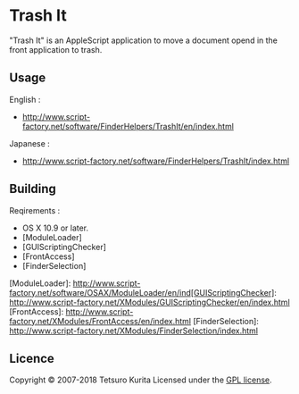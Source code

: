 Trash It
========
"Trash It" is an AppleScript application to move a document opend in the front application to trash. 

## Usage
English :
* http://www.script-factory.net/software/FinderHelpers/TrashIt/en/index.html

Japanese :
* http://www.script-factory.net/software/FinderHelpers/TrashIt/index.html

## Building
Reqirements :
* OS X 10.9 or later.
* [ModuleLoader]
* [GUIScriptingChecker]
* [FrontAccess]
* [FinderSelection]

[ModuleLoader]: http://www.script-factory.net/software/OSAX/ModuleLoader/en/ind[GUIScriptingChecker]: http://www.script-factory.net/XModules/GUIScriptingChecker/en/index.html
[FrontAccess]: http://www.script-factory.net/XModules/FrontAccess/en/index.html
[FinderSelection]: http://www.script-factory.net/XModules/FinderSelection/index.html

## Licence

Copyright &copy; 2007-2018 Tetsuro Kurita
Licensed under the [GPL license][GPL].
 
[GPL]: http://www.gnu.org/licenses/gpl.html


